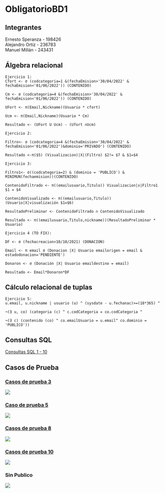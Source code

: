 # ObligatorioBD1
## Integrantes
Ernesto Speranza - 198426 <br>
Alejandro Ortiz - 236783 <br>
Manuel Millán - 243431 <br>

## Álgebra relacional 
```
Ejercicio 1:
Cfort <- σ (codcategoria=1 &(fechaEmision>'30/04/2022' & fechaEmision<'01/06/2022')) (CONTENIDO)

Cm <- σ (codcategoria=4 &(fechaEmision>'30/04/2022' & fechaEmision<'01/06/2022')) (CONTENIDO)

UFort <- π(Email,Nickname)(Usuario * cfort)

Ucm <- π(Email,Nickname)(Usuario * Cm)

Resultado <- (UFort U Ucm) - (Ufort ∩Ucm)
```
```
Ejercicio 2:

Filtro<- σ (codcategoria=4 &(fechaEmision>'30/04/2022' & fechaEmision<'01/06/2022')&dominio='PRIVADO') (CONTENIDO)

Resultado <-π($5) (Visualizacion)|X|(Filtro) $2!= $7 & $1=$4
```
```
Ejercicio 3:

Filtro1<- σ((codcategoria=2) & (dominio = 'PUBLICO') & MINIMUN(fechaemision))(CONTENIDO)

ContenidoFiltrado <- π((emailusuario,Titulo)) Visualizacion|x|Filtro1 $1 = $4

ContenidoVisualizado <- π((emailusuario,Titulo)) (Usuario|X|visualización $1=$6)

ResultadoPreliminar <- ContenidoFiltrado ∩ ContenidoVisualizado

Resultado <- π((emailusuario,Titulo,nickname))(ResultadoPreliminar * Usuario)
```
```
Ejercicio 4 (TO FIX):

DF <- σ (fechacreacion>10/10/2021) (DONACION)

Email <- π email σ (Donacion |X| Usuario emailorigen = email & estadodonacion='PENDIENTE')

Donaron <- σ (Donación |X| Usuario emaildestino = email)

Resultado <- Email*Donaron*DF
```
## Cálculo relacional de tuplas
```
Ejercicio 5:
u.email, u.nickname | usuario (u) ^ (sysdate - u.fechanac)>=(18*365) ^

¬(∃ u, co) (categoria (c) ^ c.codCategoria = co.codCategoria ^

¬(∃ c) (contenido (co) ^ co.emailUsuario = u.email^ co.dominio = 'PUBLICO'))
```

## Consultas SQL
[Consultas SQL 1 - 10](Querys.sql)

## Casos de Prueba
### [Casos de prueba 3](/CasoDePrueba/CasoDePrueba3.sql)<br>
![](/Screenshots/CasoDePrueba3.png)<br>
### [Caso de prueba 5](/CasoDePrueba/CasoDePrueba5.sql)<br>
![](/Screenshots/CasoDePrueba5.png)<br>
### [Casos de prueba 8](/CasoDePrueba/CasoDePrueba8.sql)<br>
![](/Screenshots/CasoDePrueba8.png)<br>
### [Casos de prueba 10](/CasoDePrueba/CasoDePrueba10.sql)<br>
![](/Screenshots/CasoDePrueba10.png)<br>
### Sin Publico
![](/Screenshots/CasoDePrueba10_SinPublico.png)<br>
